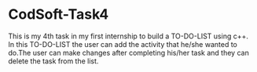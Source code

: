 # CodSoft-Task4
This is my 4th task in my first internship to build a TO-DO-LIST using c++.
<br>
In this TO-DO-LIST the user can add the activity that he/she wanted to do.The user can make changes after completing his/her task and they can delete the task from the list.
